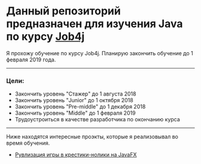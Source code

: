 # Данный репозиторий предназначен для изучения Java по курсу [Job4j](http://job4j.ru "http://job4j.ru")

Я прохожу обучение по курсу Job4j. Планирую закончить обучение до 1 февраля 2019 года.

***
### Цели:
* Закончить уровень "Стажер" до 1 августа 2018
* Закончить уровень "Junior" до 1 октября 2018
* Закончить уровень "Pre-middle" до 1 декабря 2018
* Закончить уровень "Middle" до 1 февраля 2019
* Трудоустроиться в качестве разработчика по окончанию курса
***


Ниже находятся интересные проэкты, которые я реализовывал во время обучения.

* [Рувлизация игры в крестики-нолики на JavaFX](https://github.com/QmBo/job4j/tree/master/chapter_001/src/main/java/ru/job4j/tictactoe)